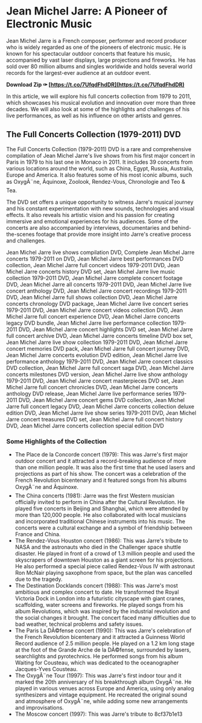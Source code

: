
 
# Jean Michel Jarre: A Pioneer of Electronic Music
 
Jean Michel Jarre is a French composer, performer and record producer who is widely regarded as one of the pioneers of electronic music. He is known for his spectacular outdoor concerts that feature his music, accompanied by vast laser displays, large projections and fireworks. He has sold over 80 million albums and singles worldwide and holds several world records for the largest-ever audience at an outdoor event.
 
**Download Zip ✑ [https://t.co/7UfqdFhdDR](https://t.co/7UfqdFhdDR)**


 
In this article, we will explore his full concerts collection from 1979 to 2011, which showcases his musical evolution and innovation over more than three decades. We will also look at some of the highlights and challenges of his live performances, as well as his influence on other artists and genres.
 
## The Full Concerts Collection (1979-2011) DVD
 
The Full Concerts Collection (1979-2011) DVD is a rare and comprehensive compilation of Jean Michel Jarre's live shows from his first major concert in Paris in 1979 to his last one in Monaco in 2011. It includes 39 concerts from various locations around the world, such as China, Egypt, Russia, Australia, Europe and America. It also features some of his most iconic albums, such as OxygÃ¨ne, Ãquinoxe, Zoolook, Rendez-Vous, Chronologie and Teo & Tea.
 
The DVD set offers a unique opportunity to witness Jarre's musical journey and his constant experimentation with new sounds, technologies and visual effects. It also reveals his artistic vision and his passion for creating immersive and emotional experiences for his audiences. Some of the concerts are also accompanied by interviews, documentaries and behind-the-scenes footage that provide more insight into Jarre's creative process and challenges.
 
Jean Michel Jarre live shows compilation DVD,  Complete Jean Michel Jarre concerts 1979-2011 on DVD,  Jean Michel Jarre best performances DVD collection,  Jean Michel Jarre full concert videos 1979-2011 DVD,  Jean Michel Jarre concerts history DVD set,  Jean Michel Jarre live music collection 1979-2011 DVD,  Jean Michel Jarre complete concert footage DVD,  Jean Michel Jarre all concerts 1979-2011 DVD,  Jean Michel Jarre live concert anthology DVD,  Jean Michel Jarre concert recordings 1979-2011 DVD,  Jean Michel Jarre full shows collection DVD,  Jean Michel Jarre concerts chronology DVD package,  Jean Michel Jarre live concert series 1979-2011 DVD,  Jean Michel Jarre concert videos collection DVD,  Jean Michel Jarre full concert experience DVD,  Jean Michel Jarre concerts legacy DVD bundle,  Jean Michel Jarre live performance collection 1979-2011 DVD,  Jean Michel Jarre concert highlights DVD set,  Jean Michel Jarre full concert archive DVD,  Jean Michel Jarre concerts timeline DVD box set,  Jean Michel Jarre live show collection 1979-2011 DVD,  Jean Michel Jarre concert memories DVD pack,  Jean Michel Jarre full concert journey DVD,  Jean Michel Jarre concerts evolution DVD edition,  Jean Michel Jarre live performance anthology 1979-2011 DVD,  Jean Michel Jarre concert classics DVD collection,  Jean Michel Jarre full concert saga DVD,  Jean Michel Jarre concerts milestones DVD version,  Jean Michel Jarre live show anthology 1979-2011 DVD,  Jean Michel Jarre concert masterpieces DVD set,  Jean Michel Jarre full concert chronicles DVD,  Jean Michel Jarre concerts anthology DVD release,  Jean Michel Jarre live performance series 1979-2011 DVD,  Jean Michel Jarre concert gems DVD collection,  Jean Michel Jarre full concert legacy DVD,  Jean Michel Jarre concerts collection deluxe edition DVD,  Jean Michel Jarre live show series 1979-2011 DVD,  Jean Michel Jarre concert treasures DVD set,  Jean Michel Jarre full concert history DVD,  Jean Michel Jarre concerts collection special edition DVD
 
### Some Highlights of the Collection
 
- The Place de la Concorde concert (1979): This was Jarre's first major outdoor concert and it attracted a record-breaking audience of more than one million people. It was also the first time that he used lasers and projections as part of his show. The concert was a celebration of the French Revolution bicentenary and it featured songs from his albums OxygÃ¨ne and Ãquinoxe.
- The China concerts (1981): Jarre was the first Western musician officially invited to perform in China after the Cultural Revolution. He played five concerts in Beijing and Shanghai, which were attended by more than 120,000 people. He also collaborated with local musicians and incorporated traditional Chinese instruments into his music. The concerts were a cultural exchange and a symbol of friendship between France and China.
- The Rendez-Vous Houston concert (1986): This was Jarre's tribute to NASA and the astronauts who died in the Challenger space shuttle disaster. He played in front of a crowd of 1.3 million people and used the skyscrapers of downtown Houston as a giant screen for his projections. He also performed a special piece called Rendez-Vous IV with astronaut Ron McNair playing saxophone from space, but the plan was cancelled due to the tragedy.
- The Destination Docklands concert (1988): This was Jarre's most ambitious and complex concert to date. He transformed the Royal Victoria Dock in London into a futuristic cityscape with giant cranes, scaffolding, water screens and fireworks. He played songs from his album Revolutions, which was inspired by the industrial revolution and the social changes it brought. The concert faced many difficulties due to bad weather, technical problems and safety issues.
- The Paris La DÃ©fense concert (1990): This was Jarre's celebration of the French Revolution bicentenary and it attracted a Guinness World Record audience of 2.5 million people. He played on a 1.2 km long stage at the foot of the Grande Arche de la DÃ©fense, surrounded by lasers, searchlights and pyrotechnics. He performed songs from his album Waiting for Cousteau, which was dedicated to the oceanographer Jacques-Yves Cousteau.
- The OxygÃ¨ne Tour (1997): This was Jarre's first indoor tour and it marked the 20th anniversary of his breakthrough album OxygÃ¨ne. He played in various venues across Europe and America, using only analog synthesizers and vintage equipment. He recreated the original sound and atmosphere of OxygÃ¨ne, while adding some new arrangements and improvisations.
- The Moscow concert (1997): This was Jarre's tribute to 8cf37b1e13


